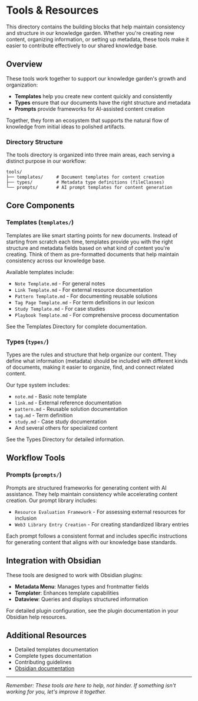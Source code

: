 # Tools & Resources

This directory contains the building blocks that help maintain consistency and structure in our knowledge garden. Whether you're creating new content, organizing information, or setting up metadata, these tools make it easier to contribute effectively to our shared knowledge base.

## Overview

These tools work together to support our knowledge garden's growth and organization:

- **Templates** help you create new content quickly and consistently
- **Types** ensure that our documents have the right structure and metadata
- **Prompts** provide frameworks for AI-assisted content creation

Together, they form an ecosystem that supports the natural flow of knowledge from initial ideas to polished artifacts.

### Directory Structure

The tools directory is organized into three main areas, each serving a distinct purpose in our workflow:

```
tools/
├── templates/     # Document templates for content creation
├── types/         # Metadata type definitions (fileClasses)
└── prompts/       # AI prompt templates for content generation
```

## Core Components

### Templates (`templates/`)

Templates are like smart starting points for new documents. Instead of starting from scratch each time, templates provide you with the right structure and metadata fields based on what kind of content you're creating. Think of them as pre-formatted documents that help maintain consistency across our knowledge base.

Available templates include:

- `Note Template.md` - For general notes
- `Link Template.md` - For external resource documentation
- `Pattern Template.md` - For documenting reusable solutions
- `Tag Page Template.md` - For term definitions in our lexicon
- `Study Template.md` - For case studies
- `Playbook Template.md` - For comprehensive process documentation

See the Templates Directory for complete documentation.

### Types (`types/`)

Types are the rules and structure that help organize our content. They define what information (metadata) should be included with different kinds of documents, making it easier to organize, find, and connect related content.

Our type system includes:

- `note.md` - Basic note template
- `link.md` - External reference documentation
- `pattern.md` - Reusable solution documentation
- `tag.md` - Term definition
- `study.md` - Case study documentation
- And several others for specialized content

See the Types Directory for detailed information.

## Workflow Tools

### Prompts (`prompts/`)

Prompts are structured frameworks for generating content with AI assistance. They help maintain consistency while accelerating content creation. Our prompt library includes:

- `Resource Evaluation Framework` - For assessing external resources for inclusion
- `Web3 Library Entry Creation` - For creating standardized library entries

Each prompt follows a consistent format and includes specific instructions for generating content that aligns with our knowledge base standards.

## Integration with Obsidian

These tools are designed to work with Obsidian plugins:

- **Metadata Menu**: Manages types and frontmatter fields
- **Templater**: Enhances template capabilities
- **Dataview**: Queries and displays structured information

For detailed plugin configuration, see the plugin documentation in your Obsidian help resources.

## Additional Resources

- Detailed templates documentation
- Complete types documentation
- Contributing guidelines
- [Obsidian documentation](https://help.obsidian.md/)

---

_Remember: These tools are here to help, not hinder. If something isn't working for you, let's improve it together._
